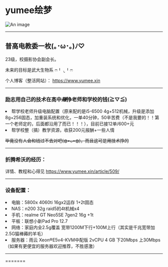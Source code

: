 # yumee绘梦

![An image](https://www.yumee.xin/wp-content/uploads/2025/02/cropped-123854630-e1738911155491.png)

---

## 普高电教委一枚(⁠｡⁠･⁠ω⁠･⁠｡⁠)⁠ﾉ⁠♡

23级，校摄影协会副会长。

未来的目标是武大生物系 ෆ⁠╹⁠ ⁠.̮⁠ ⁠╹⁠ෆ

个人博客（整活网站）： https://www.yumee.xin

---

### 励志用自己的技术在高中<em><s>赚</s></em>挣老师和学校的钱(⁠≧⁠▽⁠≦⁠)

<li>帮学校老师升级电脑配置（原来配的是i5-6500 4g+512机械，升级是添加8g+256固态，加重装系统和优化，一单40分钟，50辛苦费（不是我要的！！第一个老师定的，后面都沿用了而已！！！），目前已接12单/600+元</li>
<li>帮学校整（搞）教学资源，收获200元报酬+一些人情</li>

<s>毕竟没有人会和钱过不去对吧(⁠◍⁠•⁠ᴗ⁠•⁠◍⁠)，而且这可是用技术挣的</s>

---

### 折腾希沃的经历：

详情、教程和心得见 https://www.yumee.xin/article/509/

---

### 设备配置：

<li>电脑：5800x 4060ti 16gx2运存 1+2t固态</li>
<li>NAS：n200 32g raid5的4t机械x4</li>
<li>手机：realme GT Neo5SE 7gen2 16g +1t</li>
<li>平板：联想小新Pad Pro 12.7</li>
<li>网络：家庭内全2.5g覆盖 宽带1200M下行+100M上行（其实是千兆宽带加2.5G猫棒薅的羊毛）</li>
<li>服务器：雨云 Xeon®E5v4-KVM中配版  2vCPU 4 GB 下20Mbps 上30Mbps（如果有更便宜的服务器欢迎推荐，不胜感激）</li>

---



=======

